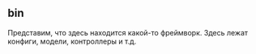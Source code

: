 ## bin
Представим, что здесь находится какой-то фреймворк. Здесь лежат конфиги, модели, контроллеры и т.д.